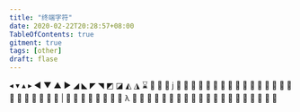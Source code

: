 ```yaml
---
title: "终端字符"
date: 2020-02-22T20:28:57+08:00
TableOfContents: true
gitment: true
tags: [other]
draft: flase
---
```


◂ ▾ ▴ ▸
◄ ▼ ▲ ►
◢ ◣ ◤ ◥
◩ ◪ ◭ ◮
⌛



























|








λ




















